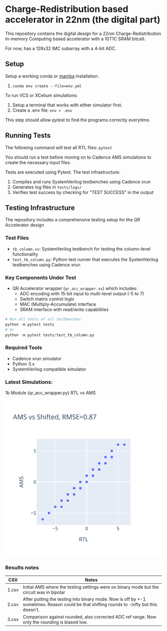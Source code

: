 # Charge-Redistribution based accelerator in 22nm (the digital part)

This repository contains the digital design for a 22nm Charge-Redistribution In-memory Computing based accelerator with a 10T1C SRAM bitcell.

For now, has a 128x32 IMC subarray with a 4-bit ADC.

## Setup

Setup a working conda or [mamba](https://mamba.readthedocs.io/en/latest/installation/mamba-installation.html) installation.

1. `conda env create --file=env.yml`

To run VCS or XCelium simulations:
1. Setup a terminal that works with either simulator first. 
2. Create a .env file: `env > .env`

This step should allow pytest to find the programs correctly everytime.

## Running Tests

The following command will test all RTL files:
`pytest`

You should run a test before moving on to Cadence AMS simulations to create the necessary input files.

Tests are executed using Pytest. The test infrastructure:
1. Compiles and runs SystemVerilog testbenches using Cadence xrun
2. Generates log files in `tests/logs/`
3. Verifies test success by checking for "TEST SUCCESS" in the output

## Testing Infrastructure

The repository includes a comprehensive testing setup for the QR Accelerator design

### Test Files
- `tb_column.sv`: SystemVerilog testbench for testing the column-level functionality
- `test_tb_column.py`: Python test runner that executes the SystemVerilog testbenches using Cadence xrun

### Key Components Under Test
- QR Accelerator wrapper (`qr_acc_wrapper.sv`) which includes:
  - ADC encoding with 15-bit input to multi-level output (-5 to 7)
  - Switch matrix control logic
  - MAC (Multiply-Accumulate) interface
  - SRAM interface with read/write capabilities


```python
# Run all tests of all testbenches
python -m pytest tests
# Or
python -m pytest tests/test_tb_column.py
```

### Required Tools
- Cadence xrun simulator
- Python 3.x
- SystemVerilog compatible simulator

### Latest Simulations:

1b Module (qr_acc_wrapper.py) RTL vs AMS

![alt](images/rtl_vs_ams.svg)


### Results notes

| CSV | Notes |
|--|--|
| 1.csv | Initial AMS where the testing settings were on binary mode but the circuit was in bipolar |
| 2.csv | After putting the testing into binary mode. Now is off by +-1 sometimes. Reason could be that shifting rounds to -infty but this doesn't. |
| 3.csv | Comparison against rounded, also corrected ADC ref range. Now only the rounding is biased low. |